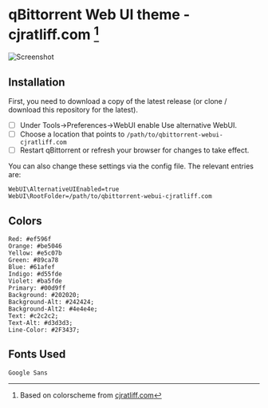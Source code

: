 # qBittorrent Web UI theme - cjratliff.com [^1]
[^1]: Based on colorscheme from [cjratliff.com](https://cjratliff.com)

![Screenshot](qBittorrent-webui-theme-CJRatliff.com.jpg)


## Installation
First, you need to download a copy of the latest release (or clone / download this repository for the latest).

- [ ] Under Tools->Preferences->WebUI enable Use alternative WebUI.
- [ ] Choose a location that points to `/path/to/qbittorrent-webui-cjratliff.com`
- [ ] Restart qBittorrent or refresh your browser for changes to take effect.

You can also change these settings via the config file. The relevant entries are:

```
WebUI\AlternativeUIEnabled=true
WebUI\RootFolder=/path/to/qbittorrent-webui-cjratliff.com
```


## Colors
    Red: #ef596f
    Orange: #be5046
    Yellow: #e5c07b
    Green: #89ca78
    Blue: #61afef
    Indigo: #d55fde
    Violet: #ba5fde
    Primary: #00d9ff
    Background: #202020;
    Background-Alt: #242424;
    Background-Alt2: #4e4e4e;
    Text: #c2c2c2;
    Text-Alt: #d3d3d3;
    Line-Color: #2F3437;


## Fonts Used
    Google Sans
